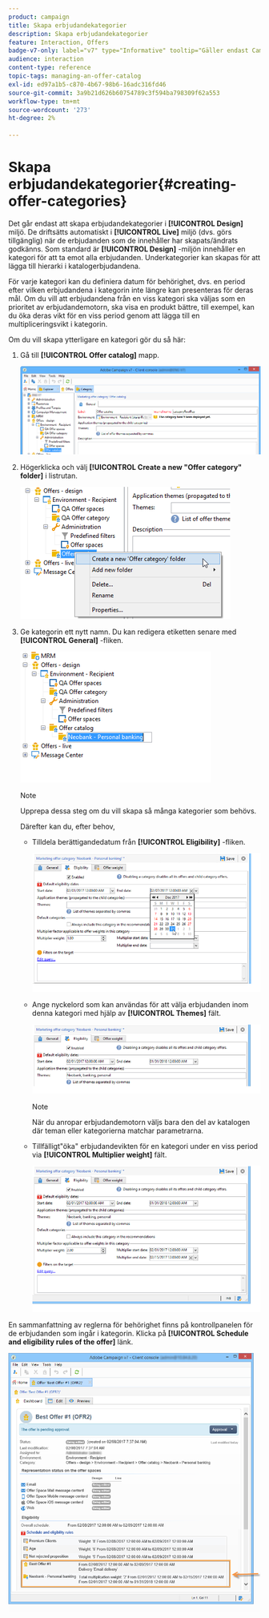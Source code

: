 ```yaml
---
product: campaign
title: Skapa erbjudandekategorier
description: Skapa erbjudandekategorier
feature: Interaction, Offers
badge-v7-only: label="v7" type="Informative" tooltip="Gäller endast Campaign Classic v7"
audience: interaction
content-type: reference
topic-tags: managing-an-offer-catalog
exl-id: ed97a1b5-c870-4b67-98b6-16adc316fd46
source-git-commit: 3a9b21d626b60754789c3f594ba798309f62a553
workflow-type: tm+mt
source-wordcount: '273'
ht-degree: 2%

---
```


# Skapa erbjudandekategorier{#creating-offer-categories}



Det går endast att skapa erbjudandekategorier i **[!UICONTROL Design]** miljö. De driftsätts automatiskt i **[!UICONTROL Live]** miljö (dvs. görs tillgänglig) när de erbjudanden som de innehåller har skapats/ändrats godkänns. Som standard är **[!UICONTROL Design]** -miljön innehåller en kategori för att ta emot alla erbjudanden. Underkategorier kan skapas för att lägga till hierarki i katalogerbjudandena.

För varje kategori kan du definiera datum för behörighet, dvs. en period efter vilken erbjudandena i kategorin inte längre kan presenteras för deras mål. Om du vill att erbjudandena från en viss kategori ska väljas som en prioritet av erbjudandemotorn, ska visa en produkt bättre, till exempel, kan du öka deras vikt för en viss period genom att lägga till en multipliceringsvikt i kategorin.

Om du vill skapa ytterligare en kategori gör du så här:

1. Gå till **[!UICONTROL Offer catalog]** mapp.

   ![](assets/offer_cat_create_001.png)

1. Högerklicka och välj **[!UICONTROL Create a new "Offer category" folder]** i listrutan.

   ![](assets/offer_cat_create_002.png)

1. Ge kategorin ett nytt namn. Du kan redigera etiketten senare med **[!UICONTROL General]** -fliken.

   ![](assets/offer_cat_create_003.png)

   >[!NOTE]
   >
   >Upprepa dessa steg om du vill skapa så många kategorier som behövs.

   Därefter kan du, efter behov,

   * Tilldela berättigandedatum från **[!UICONTROL Eligibility]** -fliken.

     ![](assets/offer_cat_create_004.png)

   * Ange nyckelord som kan användas för att välja erbjudanden inom denna kategori med hjälp av **[!UICONTROL Themes]** fält.

     ![](assets/offer_cat_create_005.png)

     >[!NOTE]
     >
     >När du anropar erbjudandemotorn väljs bara den del av katalogen där teman eller kategorierna matchar parametrarna.

   * Tillfälligt&quot;öka&quot; erbjudandevikten för en kategori under en viss period via **[!UICONTROL Multiplier weight]** fält.

     ![](assets/offer_cat_create_006.png)

En sammanfattning av reglerna för behörighet finns på kontrollpanelen för de erbjudanden som ingår i kategorin. Klicka på **[!UICONTROL Schedule and eligibility rules of the offer]** länk.

![](assets/offer_create_006.png)
